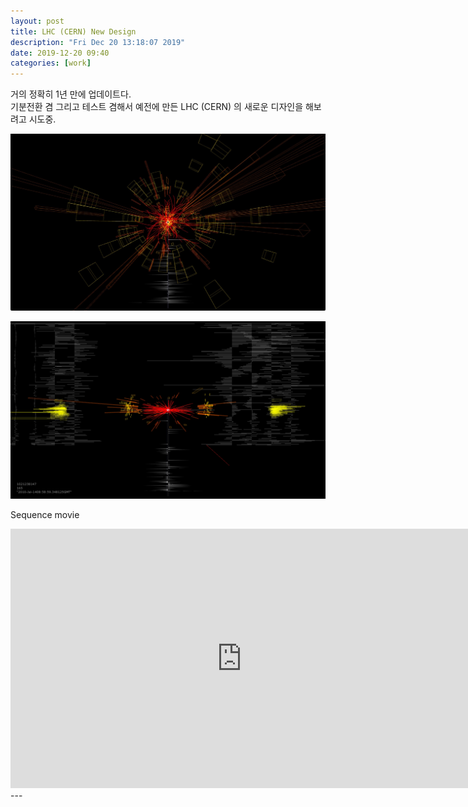 ```yaml
---
layout: post
title: LHC (CERN) New Design
description: "Fri Dec 20 13:18:07 2019"
date: 2019-12-20 09:40
categories: [work]
---
```

거의 정확히 1년 만에 업데이트다.         
기분전환 겸 그리고 테스트 겸해서 예전에 만든 LHC (CERN) 의 새로운 디자인을 해보려고 시도중.           

![/assets/images/2019/lhc_new_design_01.jpg](/assets/images/2019/lhc_new_design_01.jpg)       

![/assets/images/2019/lhc_new_design_02.jpg](/assets/images/2019/lhc_new_design_02.jpg)         

Sequence movie
<iframe src="https://player.vimeo.com/video/380835335" width="740" height="415" frameborder="0" allow="autoplay; fullscreen" allowfullscreen></iframe>
---
